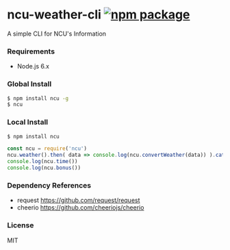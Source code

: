 # ncu-weather-cli [![npm package](https://img.shields.io/npm/v/ncu.svg)](https://www.npmjs.com/package/ncu)
A simple CLI for NCU's Information

### Requirements
- Node.js 6.x

### Global Install
```bash
$ npm install ncu -g
$ ncu
```

### Local Install
```bash 
$ npm install ncu
```

```javascript
const ncu = require('ncu')
ncu.weather().then( data => console.log(ncu.convertWeather(data)) ).catch(err => console.log(err))
console.log(ncu.time())
console.log(ncu.bonus())
```

### Dependency References
- request https://github.com/request/request
- cheerio https://github.com/cheeriojs/cheerio

### License
MIT